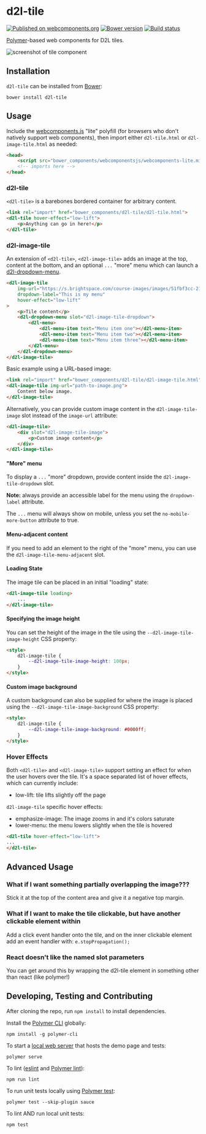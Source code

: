 # d2l-tile
[![Published on webcomponents.org](https://img.shields.io/badge/webcomponents.org-published-blue.svg)](https://www.webcomponents.org/element/BrightspaceUI/tile)
[![Bower version][bower-image]][bower-url]
[![Build status][ci-image]][ci-url]

[Polymer](https://www.polymer-project.org/1.0/)-based web components for D2L tiles.

![screenshot of tile component](/tile.gif?raw=true)

## Installation

`d2l-tile` can be installed from [Bower][bower-url]:

```shell
bower install d2l-tile
```

## Usage

Include the [webcomponents.js](http://webcomponents.org/polyfills/) "lite" polyfill (for browsers who don't natively support web components), then import either `d2l-tile.html` or `d2l-image-tile.html` as needed:

```html
<head>
	<script src="bower_components/webcomponentsjs/webcomponents-lite.min.js"></script>
	<!-- imports here -->
</head>
```

### d2l-tile

`<d2l-tile>` is a barebones bordered container for arbitrary content.

<!---
```
<custom-element-demo>
  <template>
    <script src="../webcomponentsjs/webcomponents-lite.js"></script>
    <link rel="import" href="../d2l-typography/d2l-typography.html">
    <link rel="import" href="d2l-tile.html">
    <custom-style include="d2l-typography">
      <style is="custom-style" include="d2l-typography"></style>
    </custom-style>
    <style>
      html {
        font-size: 20px;
      }
      d2l-tile {
        color: var(--d2l-color-ferrite);
        font-family: 'Lato', 'Lucida Sans Unicode', 'Lucida Grande', sans-serif;
        letter-spacing: 0.01rem;
        font-size: 0.95rem;
        font-weight: 400;
        line-height: 1.4rem;
      }
    </style>
    <next-code-block></next-code-block>
  </template>
</custom-element-demo>
```
-->
```html
<link rel="import" href="bower_components/d2l-tile/d2l-tile.html">
<d2l-tile hover-effect="low-lift">
	<p>Anything can go in here!</p>
</d2l-tile>
```

### d2l-image-tile

An extension of `<d2l-tile>`, `<d2l-image-tile>` adds an image at the top, content at the bottom, and an optional `...` "more" menu which can launch a [d2l-dropdown-menu](https://github.com/BrightspaceUI/dropdown#menu-content).

<!---
```
<custom-element-demo>
  <template>
    <script src="../webcomponentsjs/webcomponents-lite.js"></script>
    <link rel="import" href="../d2l-typography/d2l-typography.html">
	<link rel="import" href="../d2l-menu/d2l-menu.html">
	<link rel="import" href="../d2l-menu/d2l-menu-item.html">
	<link rel="import" href="../d2l-dropdown/d2l-dropdown-menu.html">
    <link rel="import" href="d2l-image-tile.html">
    <custom-style include="d2l-typography">
      <style is="custom-style" include="d2l-typography"></style>
    </custom-style>
    <style>
      html {
        font-size: 20px;
      }
      d2l-image-tile {
        color: var(--d2l-color-ferrite);
        font-family: 'Lato', 'Lucida Sans Unicode', 'Lucida Grande', sans-serif;
        letter-spacing: 0.01rem;
        font-size: 0.95rem;
        font-weight: 400;
        line-height: 1.4rem;
      }
    </style>
    <next-code-block></next-code-block>
  </template>
</custom-element-demo>
```
-->
```html
<d2l-image-tile
	img-url="https://s.brightspace.com/course-images/images/51fbf3cc-2149-4d88-890c-46efaca3ef8c/tile-high-density-mid-size.jpg"
	dropdown-label="This is my menu"
	hover-effect="low-lift"
>
	<p>Tile content</p>
	<d2l-dropdown-menu slot="d2l-image-tile-dropdown">
		<d2l-menu>
			<d2l-menu-item text="Menu item one"></d2l-menu-item>
			<d2l-menu-item text="Menu item two"></d2l-menu-item>
			<d2l-menu-item text="Menu item three"></d2l-menu-item>
		</d2l-menu>
	</d2l-dropdown-menu>
</d2l-image-tile>
```

Basic example using a URL-based image:

```html
<link rel="import" href="bower_components/d2l-tile/d2l-image-tile.html">
<d2l-image-tile img-url="path-to-image.png">
	Content below image.
</d2l-image-tile>
```

Alternatively, you can provide custom image content in the `d2l-image-tile-image` slot instead of the `image-url` attribute:

```html
<d2l-image-tile>
	<div slot="d2l-image-tile-image">
		<p>Custom image content</p>
	</div>
</d2l-image-tile>
```

#### "More" menu

To display a `...` "more" dropdown, provide content inside the `d2l-image-tile-dropdown` slot.

**Note:** always provide an accessible label for the menu using the `dropdown-label` attribute.

The `...` menu will always show on mobile, unless you set the `no-mobile-more-button` attribute to true.

#### Menu-adjacent content

If you need to add an element to the right of the "more" menu, you can use the `d2l-image-tile-menu-adjacent` slot.

#### Loading State

The image tile can be placed in an initial "loading" state:

```html
<d2l-image-tile loading>
	...
</d2l-image-tile>
```

#### Specifying the image height

You can set the height of the image in the tile using the `--d2l-image-tile-image-height` CSS property:

```html
<style>
	d2l-image-tile {
		--d2l-image-tile-image-height: 100px;
	}
</style>
```

#### Custom image background

A custom background can also be supplied for where the image is placed using the `--d2l-image-tile-image-background` CSS property:

```html
<style>
	d2l-image-tile {
		--d2l-image-tile-image-background: #0000ff;
	}
</style>
```

### Hover Effects

Both `<d2l-tile>` and `<d2l-image-tile>` support setting an effect for when the user hovers over the tile. It's a space separated list of hover effects, which can currently include:
- low-lift: tile lifts slightly off the page

`d2l-image-tile` specific hover effects:
- emphasize-image: The image zooms in and it's colors saturate
- lower-menu: the menu lowers slightly when the tile is hovered

```html
<d2l-tile hover-effect="low-lift">
...
</d2l-tile>
```

## Advanced Usage

### What if I want something partially overlapping the image???

Stick it at the top of the content area and give it a negative top margin.

### What if I want to make the tile clickable, but have another clickable element within

Add a click event handler onto the tile, and on the inner clickable element add an event handler with: `e.stopPropagation();`

### React doesn't like the named slot parameters

You can get around this by wrapping the d2l-tile element in something other than react (like polymer!)

## Developing, Testing and Contributing

After cloning the repo, run `npm install` to install dependencies.

Install the [Polymer CLI](https://www.polymer-project.org/2.0/docs/tools/polymer-cli) globally:

```shell
npm install -g polymer-cli
```

To start a [local web server](https://www.polymer-project.org/2.0/docs/tools/polymer-cli-commands#serve) that hosts the demo page and tests:

```shell
polymer serve
```

To lint ([eslint](http://eslint.org/) and [Polymer lint](https://www.polymer-project.org/2.0/docs/tools/polymer-cli-commands#lint)):

```shell
npm run lint
```

To run unit tests locally using [Polymer test](https://www.polymer-project.org/2.0/docs/tools/polymer-cli-commands#tests):

```shell
polymer test --skip-plugin sauce
```

To lint AND run local unit tests:

```shell
npm test
```

[bower-url]: http://bower.io/search/?q=d2l-tile
[bower-image]: https://badge.fury.io/bo/d2l-tile.svg
[ci-url]: https://travis-ci.org/BrightspaceUI/tile
[ci-image]: https://travis-ci.org/BrightspaceUI/tile.svg?branch=master
